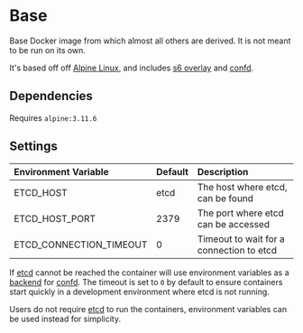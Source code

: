 # Base

Base Docker image from which almost all others are derived. It is not meant to
be run on its own.

It's based off off [Alpine Linux], and includes [s6 overlay] and [confd].

## Dependencies

Requires `alpine:3.11.6`

## Settings

| Environment Variable    | Default | Description                              |
| :---------------------- | :------ | :--------------------------------------- |
| ETCD_HOST               | etcd    | The host where etcd, can be found        |
| ETCD_HOST_PORT          | 2379    | The port where etcd can be accessed      |
| ETCD_CONNECTION_TIMEOUT | 0       | Timeout to wait for a connection to etcd |

If [etcd] cannot be reached the container will use environment variables as a
[backend] for [confd]. The timeout is set to `0` by default to ensure containers
start quickly in a development environment where etcd is not running.

Users do not require [etcd] to run the containers, environment variables can be
used instead for simplicity.

[Alpine Linux]: https://alpinelinux.org
[backend]: https://github.com/kelseyhightower/confd/blob/34a6ce8897ab3bde10f49c30c815fe496d592860/docs/configuration-guide.md
[confd]: https://github.com/kelseyhightower/confd
[etcd]: https://github.com/etcd-io/etcd
[s6 overlay]: https://github.com/just-containers/s6-overlay
